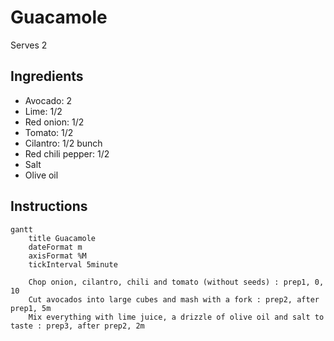 # Guacamole

Serves 2

## Ingredients

- Avocado: 2
- Lime: 1/2
- Red onion: 1/2
- Tomato: 1/2
- Cilantro: 1/2 bunch
- Red chili pepper: 1/2
- Salt
- Olive oil

## Instructions

```mermaid
gantt
    title Guacamole
    dateFormat m
    axisFormat %M
    tickInterval 5minute

    Chop onion, cilantro, chili and tomato (without seeds) : prep1, 0, 10
    Cut avocados into large cubes and mash with a fork : prep2, after prep1, 5m
    Mix everything with lime juice, a drizzle of olive oil and salt to taste : prep3, after prep2, 2m
``` 